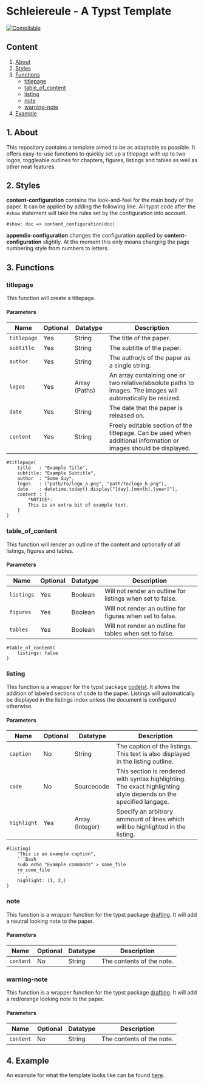 # Schleiereule - A Typst Template

[![Compilable](https://github.com/B1TC0R3/typst_schleiereule/actions/workflows/compile_typst_doc.yml/badge.svg)](https://github.com/B1TC0R3/typst_schleiereule/actions/workflows/compile_typst_doc.yml)

## Content

1. [About](#about)
2. [Styles](#styles)
2. [Functions](#functions)
    - [titlepage](#titlepage)
    - [table\_of\_content](#table_of_content)
    - [listing](#listing)
    - [note](#note)
    - [warning-note](#warning-note)
3. [Example](#example)

## 1. About

This repository contains a template aimed to be as adaptable as possible.
It offers easy-to-use functions to quickly set up a titlepage with up to two logos, toggleable outlines for chapters,
figures, listings and tables as well as other neat features.

## 2. Styles

**content-configuration** contains the look-and-feel for the main body of the paper.
It can be applied by adding the following line.
All typst code after the `#show` statement will take the rules set by the configuration into account.

```
#show: doc => content_configuration(doc)
```

**appendix-configuration** changes the configuration applied by **content-configuration**
slightly. At the moment this only means changing the page numbering style from numbers to letters.

## 3. Functions

### titlepage

This function will create a titlepage.

#### Parameters

| Name | Optional | Datatype | Description |
|------|----------|----------|-------------|
| `titlepage` | Yes | String | The title of the paper. |
| `subtitle`  | Yes | String | The subtitle of the paper. |
| `author`    | Yes | String | The author/s of the paper as a single string. |
| `logos`     | Yes | Array (Paths) | An array containing one or two relative/absolute paths to images. The images will automatically be resized. |
| `date` | Yes | String | The date that the paper is released on. |
| `content` | Yes | String | Freely editable section of the titlepage. Can be used when additional information or images should be displayed. |


```typst
#titlepage(
    title   : "Example Title",
    subtitle: "Example Subtitle",
    author  : "Some Guy",
    logos   : ("path/to/logo_a.png", "path/to/logo_b.png"),
    date    : datetime.today().display("[day].[month].[year]"),
    content : [
        *NOTICE*:
        This is an extra bit of example text.
    ]
)
```

### table_of_content

This function will render an outline of the content and optionally of all listings, figures and tables.

#### Parameters


| Name       | Optional | Datatype | Description |
|------------|----------|----------|-------------|
| `listings` | Yes      | Boolean  | Will not render an outline for listings when set to false. |
| `figures`  | Yes      | Boolean  | Will not render an outline for figures when set to false. |
| `tables`   | Yes      | Boolean  | Will not render an outline for tables when set to false. |

```typst
#table_of_content(
    listings: false
)
```

### listing

This function is a wrapper for the typst package [codelst](https://github.com/typst/packages/tree/main/packages/preview/codelst).
It allows the addition of labeled sections of code to the paper.
Listings will automatically be displayed in the listings index unless the document
is configured otherwise.

#### Parameters

| Name        | Optional | Datatype        | Description |
|-------------|----------|-----------------|-------------|
| `caption`   | No       | String          | The caption of the listings. This text is also displayed in the listing outline. |
| `code`      | No       | Sourcecode      | This section is rendered with syntax highlighting. The exact highlighting style depends on the specified langage. |
| `highlight` | Yes      | Array (Integer) | Specify an arbitrary ammount of lines which will be highlighted in the listing. |

```typst
#listing(
    "This is an example caption",
    ```Bash
    sudo echo "Example commands" > some_file
    rm some_file
    ```,
    highlight: (1, 2,)
)
```

### note

This function is a wrapper function for the typst package [drafting](https://github.com/typst/packages/tree/main/packages/preview/drafting).
It will add a neutral looking note to the paper.

#### Parameters

| Name      | Optional | Datatype | Description |
|-----------|----------|----------|-------------|
| `content` | No       | String   | The contents of the note. |

### warning-note

This function is a wrapper function for the typst package [drafting](https://github.com/typst/packages/tree/main/packages/preview/drafting).
It will add a red/orange looking note to the paper.

#### Parameters

| Name      | Optional | Datatype | Description |
|-----------|----------|----------|-------------|
| `content` | No       | String   | The contents of the note. |
 

## 4. Example

An example for what the template looks like can be found [here](./example.pdf).
